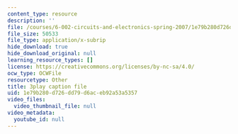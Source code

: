 ```yaml
---
content_type: resource
description: ''
file: /courses/6-002-circuits-and-electronics-spring-2007/1e79b280d726dd79d6aceb92a53a5357_R4KxlqsuZ0A.srt
file_size: 50533
file_type: application/x-subrip
hide_download: true
hide_download_original: null
learning_resource_types: []
license: https://creativecommons.org/licenses/by-nc-sa/4.0/
ocw_type: OCWFile
resourcetype: Other
title: 3play caption file
uid: 1e79b280-d726-dd79-d6ac-eb92a53a5357
video_files:
  video_thumbnail_file: null
video_metadata:
  youtube_id: null
---
```

